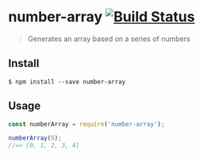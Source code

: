 # number-array [![Build Status](https://travis-ci.org/maxnowack/number-array.svg?branch=master)](https://travis-ci.org/maxnowack/number-array)
> Generates an array based on a series of numbers

## Install

```
$ npm install --save number-array
```


## Usage

```js
const numberArray = require('number-array');

numberArray(5);
//=> [0, 1, 2, 3, 4]
```
